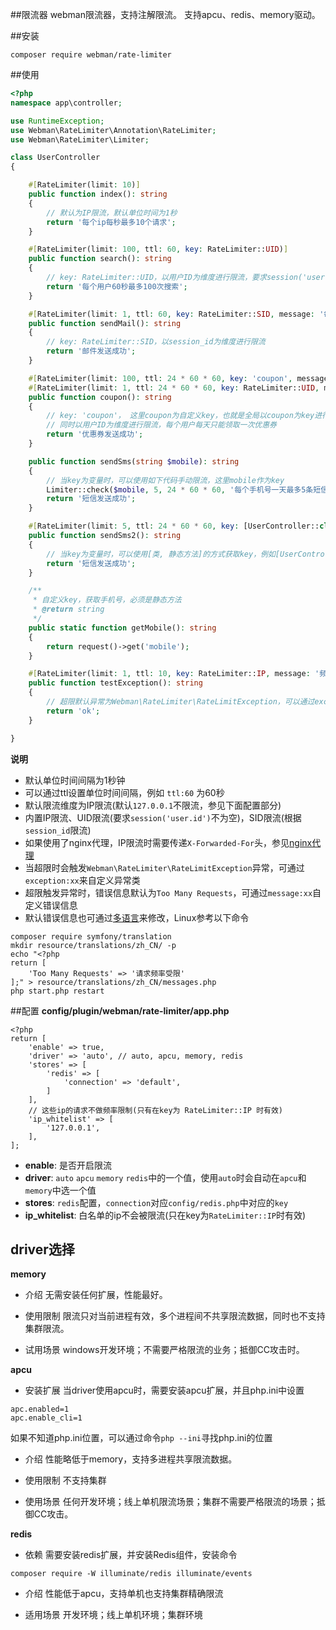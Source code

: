 ##限流器
webman限流器，支持注解限流。
支持apcu、redis、memory驱动。


##安装
```
composer require webman/rate-limiter
```

##使用
```php
<?php
namespace app\controller;

use RuntimeException;
use Webman\RateLimiter\Annotation\RateLimiter;
use Webman\RateLimiter\Limiter;

class UserController
{

    #[RateLimiter(limit: 10)]
    public function index(): string
    {
        // 默认为IP限流，默认单位时间为1秒
        return '每个ip每秒最多10个请求';
    }

    #[RateLimiter(limit: 100, ttl: 60, key: RateLimiter::UID)]
    public function search(): string
    {
        // key: RateLimiter::UID，以用户ID为维度进行限流，要求session('user.id')不为空
        return '每个用户60秒最多100次搜索';
    }

    #[RateLimiter(limit: 1, ttl: 60, key: RateLimiter::SID, message: '每人每分钟只能发1次邮件')]
    public function sendMail(): string
    {
        // key: RateLimiter::SID，以session_id为维度进行限流
        return '邮件发送成功';
    }

    #[RateLimiter(limit: 100, ttl: 24 * 60 * 60, key: 'coupon', message: '今天的优惠券已经发完，请明天再来')]
    #[RateLimiter(limit: 1, ttl: 24 * 60 * 60, key: RateLimiter::UID, message: '每个用户每天只能领取一次优惠券')]
    public function coupon(): string
    {
        // key: 'coupon'， 这里coupon为自定义key，也就是全局以coupon为key进行限流，每天最多发100张优惠券
        // 同时以用户ID为维度进行限流，每个用户每天只能领取一次优惠券
        return '优惠券发送成功';
    }

    public function sendSms(string $mobile): string
    {
        // 当key为变量时，可以使用如下代码手动限流，这里mobile作为key
        Limiter::check($mobile, 5, 24 * 60 * 60, '每个手机号一天最多5条短信');
        return '短信发送成功';
    }

    #[RateLimiter(limit: 5, ttl: 24 * 60 * 60, key: [UserController::class, 'getMobile'], message: '每个手机号一天最多5条短信')]
    public function sendSms2(): string
    {
        // 当key为变量时，可以使用[类, 静态方法]的方式获取key，例如[UserController::class, 'getMobile']会调用UserController的getMobile()方法的返回值为key
        return '短信发送成功';
    }

    /**
     * 自定义key，获取手机号，必须是静态方法
     * @return string
     */
    public static function getMobile(): string
    {
        return request()->get('mobile');
    }

    #[RateLimiter(limit: 1, ttl: 10, key: RateLimiter::IP, message: '频率受限', exception: RuntimeException::class)]
    public function testException(): string
    {
        // 超限默认异常为Webman\RateLimiter\RateLimitException，可以通过exception参数更改
        return 'ok';
    }

}
```

**说明**
* 默认单位时间间隔为1秒钟
* 可以通过ttl设置单位时间间隔，例如 `ttl:60` 为60秒
* 默认限流维度为IP限流(默认`127.0.0.1`不限流，参见下面配置部分)
* 内置IP限流、UID限流(要求`session('user.id')`不为空)，SID限流(根据`session_id`限流)
* 如果使用了nginx代理，IP限流时需要传递`X-Forwarded-For`头，参见[nginx代理](../others/nginx-proxy.md)
* 当超限时会触发`Webman\RateLimiter\RateLimitException`异常，可通过`exception:xx`来自定义异常类
* 超限触发异常时，错误信息默认为`Too Many Requests`，可通过`message:xx`自定义错误信息
* 默认错误信息也可通过[多语言](translation.md)来修改，Linux参考以下命令
```
composer require symfony/translation
mkdir resource/translations/zh_CN/ -p
echo "<?php
return [
    'Too Many Requests' => '请求频率受限'
];" > resource/translations/zh_CN/messages.php
php start.php restart
```

##配置
**config/plugin/webman/rate-limiter/app.php**
```
<?php
return [
    'enable' => true,
    'driver' => 'auto', // auto, apcu, memory, redis
    'stores' => [
        'redis' => [
            'connection' => 'default',
        ]
    ],
    // 这些ip的请求不做频率限制(只有在key为 RateLimiter::IP 时有效)
    'ip_whitelist' => [
        '127.0.0.1',
    ],
];
```
* **enable**: 是否开启限流
* **driver**: `auto` `apcu` `memory` `redis`中的一个值，使用`auto`时会自动在`apcu`和`memory`中选一个值
* **stores**: `redis`配置，`connection`对应`config/redis.php`中对应的`key`
* **ip_whitelist**: 白名单的ip不会被限流(只在key为`RateLimiter::IP`时有效)

## driver选择

**memory**

* 介绍
  无需安装任何扩展，性能最好。

* 使用限制
  限流只对当前进程有效，多个进程间不共享限流数据，同时也不支持集群限流。

* 试用场景
  windows开发环境；不需要严格限流的业务；抵御CC攻击时。


**apcu**

* 安装扩展
  当driver使用apcu时，需要安装apcu扩展，并且php.ini中设置
```
apc.enabled=1
apc.enable_cli=1
```
如果不知道php.ini位置，可以通过命令`php --ini`寻找php.ini的位置

* 介绍
  性能略低于memory，支持多进程共享限流数据。

* 使用限制
  不支持集群

* 使用场景
  任何开发环境；线上单机限流场景；集群不需要严格限流的场景；抵御CC攻击。

**redis**

* 依赖
  需要安装redis扩展，并安装Redis组件，安装命令
```
composer require -W illuminate/redis illuminate/events
```

* 介绍
  性能低于apcu，支持单机也支持集群精确限流

* 适用场景
  开发环境；线上单机环境；集群环境